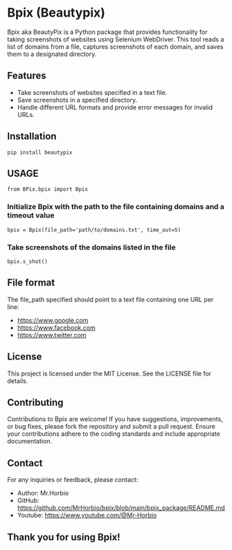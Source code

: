 # Bpix (Beautypix)

Bpix aka BeautyPix is a Python package that provides functionality for taking screenshots of websites using Selenium WebDriver. This tool reads a list of domains from a file, captures screenshots of each domain, and saves them to a designated directory.

## Features

- Take screenshots of websites specified in a text file.
- Save screenshots in a specified directory.
- Handle different URL formats and provide error messages for invalid URLs.

## Installation

` pip install beautypix `



## USAGE

` from BPix.bpix import Bpix `

 ### Initialize Bpix with the path to the file containing domains and a timeout value 
` bpix = Bpix(file_path='path/to/domains.txt', time_out=5) `

 ### Take screenshots of the domains listed in the file 
` bpix.s_shot() ` 



## File format

The file_path specified should point to a text file containing one URL per line:
* https://www.google.com
* https://www.facebook.com
* https://www.twitter.com

## License

This project is licensed under the MIT License. See the LICENSE file for details.

## Contributing

Contributions to Bpix are welcome! If you have suggestions, improvements, or bug fixes, please fork the repository and submit a pull request. Ensure your contributions adhere to the coding standards and include appropriate documentation.

## Contact
For any inquiries or feedback, please contact:

* Author: Mr.Horbio 
* GitHub: https://github.com/MrHorbio/bpix/blob/main/bpix_package/README.md
* Youtube: https://www.youtube.com/@Mr-Horbio



## Thank you for using Bpix!





